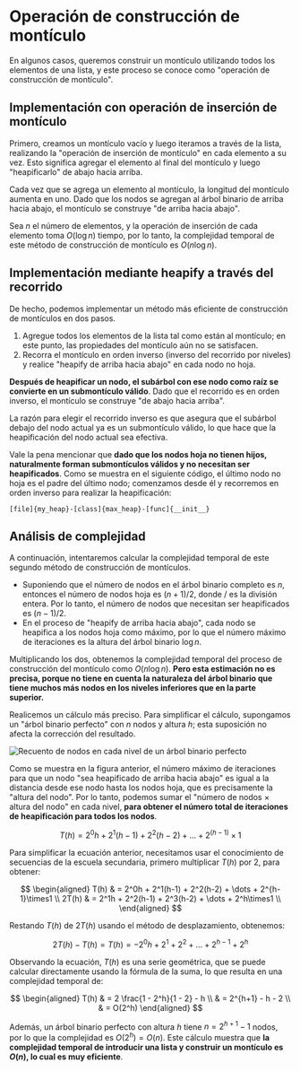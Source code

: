 # Operación de construcción de montículo

En algunos casos, queremos construir un montículo utilizando todos los elementos de una lista, y este proceso se conoce como "operación de construcción de montículo".

## Implementación con operación de inserción de montículo

Primero, creamos un montículo vacío y luego iteramos a través de la lista, realizando la "operación de inserción de montículo" en cada elemento a su vez. Esto significa agregar el elemento al final del montículo y luego "heapificarlo" de abajo hacia arriba.

Cada vez que se agrega un elemento al montículo, la longitud del montículo aumenta en uno. Dado que los nodos se agregan al árbol binario de arriba hacia abajo, el montículo se construye "de arriba hacia abajo".

Sea $n$ el número de elementos, y la operación de inserción de cada elemento toma $O(\log{n})$ tiempo, por lo tanto, la complejidad temporal de este método de construcción de montículo es $O(n \log n)$.

## Implementación mediante heapify a través del recorrido

De hecho, podemos implementar un método más eficiente de construcción de montículos en dos pasos.

1.  Agregue todos los elementos de la lista tal como están al montículo; en este punto, las propiedades del montículo aún no se satisfacen.
2.  Recorra el montículo en orden inverso (inverso del recorrido por niveles) y realice "heapify de arriba hacia abajo" en cada nodo no hoja.

**Después de heapificar un nodo, el subárbol con ese nodo como raíz se convierte en un submontículo válido**. Dado que el recorrido es en orden inverso, el montículo se construye "de abajo hacia arriba".

La razón para elegir el recorrido inverso es que asegura que el subárbol debajo del nodo actual ya es un submontículo válido, lo que hace que la heapificación del nodo actual sea efectiva.

Vale la pena mencionar que **dado que los nodos hoja no tienen hijos, naturalmente forman submontículos válidos y no necesitan ser heapificados**. Como se muestra en el siguiente código, el último nodo no hoja es el padre del último nodo; comenzamos desde él y recorremos en orden inverso para realizar la heapificación:

```src
[file]{my_heap}-[class]{max_heap}-[func]{__init__}
```

## Análisis de complejidad

A continuación, intentaremos calcular la complejidad temporal de este segundo método de construcción de montículos.

-   Suponiendo que el número de nodos en el árbol binario completo es $n$, entonces el número de nodos hoja es $(n + 1) / 2$, donde $/$ es la división entera. Por lo tanto, el número de nodos que necesitan ser heapificados es $(n - 1) / 2$.
-   En el proceso de "heapify de arriba hacia abajo", cada nodo se heapifica a los nodos hoja como máximo, por lo que el número máximo de iteraciones es la altura del árbol binario $\log n$.

Multiplicando los dos, obtenemos la complejidad temporal del proceso de construcción del montículo como $O(n \log n)$. **Pero esta estimación no es precisa, porque no tiene en cuenta la naturaleza del árbol binario que tiene muchos más nodos en los niveles inferiores que en la parte superior.**

Realicemos un cálculo más preciso. Para simplificar el cálculo, supongamos un "árbol binario perfecto" con $n$ nodos y altura $h$; esta suposición no afecta la corrección del resultado.

![Recuento de nodos en cada nivel de un árbol binario perfecto](build_heap.assets/heapify_operations_count.png)

Como se muestra en la figura anterior, el número máximo de iteraciones para que un nodo "sea heapificado de arriba hacia abajo" es igual a la distancia desde ese nodo hasta los nodos hoja, que es precisamente la "altura del nodo". Por lo tanto, podemos sumar el "número de nodos $\times$ altura del nodo" en cada nivel, **para obtener el número total de iteraciones de heapificación para todos los nodos**.

$$
T(h) = 2^0h + 2^1(h-1) + 2^2(h-2) + \dots + 2^{(h-1)}\times1
$$

Para simplificar la ecuación anterior, necesitamos usar el conocimiento de secuencias de la escuela secundaria, primero multiplicar $T(h)$ por $2$, para obtener:

$$
\begin{aligned}
T(h) & = 2^0h + 2^1(h-1) + 2^2(h-2) + \dots + 2^{h-1}\times1 \\
2T(h) & = 2^1h + 2^2(h-1) + 2^3(h-2) + \dots + 2^h\times1 \\
\end{aligned}
$$

Restando $T(h)$ de $2T(h)$ usando el método de desplazamiento, obtenemos:

$$
2T(h) - T(h) = T(h) = -2^0h + 2^1 + 2^2 + \dots + 2^{h-1} + 2^h
$$

Observando la ecuación, $T(h)$ es una serie geométrica, que se puede calcular directamente usando la fórmula de la suma, lo que resulta en una complejidad temporal de:

$$
\begin{aligned}
T(h) & = 2 \frac{1 - 2^h}{1 - 2} - h \\
& = 2^{h+1} - h - 2 \\
& = O(2^h)
\end{aligned}
$$

Además, un árbol binario perfecto con altura $h$ tiene $n = 2^{h+1} - 1$ nodos, por lo que la complejidad es $O(2^h) = O(n)$. Este cálculo muestra que **la complejidad temporal de introducir una lista y construir un montículo es $O(n)$, lo cual es muy eficiente**.
